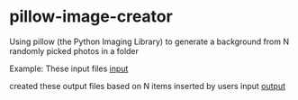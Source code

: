 # pillow-image-creator
Using pillow (the Python Imaging Library) to generate a background from N randomly picked photos in a folder

Example:
These input files
[input](path%20with%20spaces/data/input)

created these output files based on N items inserted by users input
[output](path%20with%20spaces/data/output)

